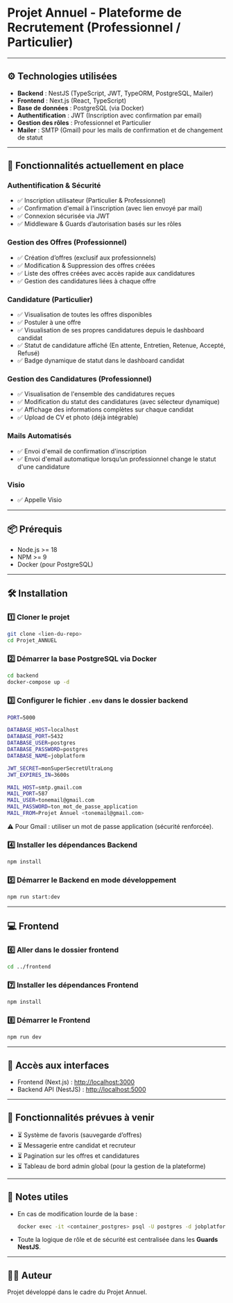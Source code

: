 # Projet Annuel - Plateforme de Recrutement (Professionnel / Particulier)

---

## ⚙️ Technologies utilisées

* **Backend** : NestJS (TypeScript, JWT, TypeORM, PostgreSQL, Mailer)
* **Frontend** : Next.js (React, TypeScript)
* **Base de données** : PostgreSQL (via Docker)
* **Authentification** : JWT (Inscription avec confirmation par email)
* **Gestion des rôles** : Professionnel et Particulier
* **Mailer** : SMTP (Gmail) pour les mails de confirmation et de changement de statut

---

## 🚀 Fonctionnalités actuellement en place

### Authentification & Sécurité

* ✅ Inscription utilisateur (Particulier & Professionnel)
* ✅ Confirmation d'email à l'inscription (avec lien envoyé par mail)
* ✅ Connexion sécurisée via JWT
* ✅ Middleware & Guards d’autorisation basés sur les rôles

### Gestion des Offres (Professionnel)

* ✅ Création d’offres (exclusif aux professionnels)
* ✅ Modification & Suppression des offres créées
* ✅ Liste des offres créées avec accès rapide aux candidatures
* ✅ Gestion des candidatures liées à chaque offre

### Candidature (Particulier)

* ✅ Visualisation de toutes les offres disponibles
* ✅ Postuler à une offre
* ✅ Visualisation de ses propres candidatures depuis le dashboard candidat
* ✅ Statut de candidature affiché (En attente, Entretien, Retenue, Accepté, Refusé)
* ✅ Badge dynamique de statut dans le dashboard candidat

### Gestion des Candidatures (Professionnel)

* ✅ Visualisation de l'ensemble des candidatures reçues
* ✅ Modification du statut des candidatures (avec sélecteur dynamique)
* ✅ Affichage des informations complètes sur chaque candidat
* ✅ Upload de CV et photo (déjà intégrable)

### Mails Automatisés

* ✅ Envoi d'email de confirmation d'inscription
* ✅ Envoi d'email automatique lorsqu’un professionnel change le statut d'une candidature


### Visio 
* ✅ Appelle Visio 


---

## 📦 Prérequis

* Node.js >= 18
* NPM >= 9
* Docker (pour PostgreSQL)

---

## 🛠 Installation

### 1️⃣ Cloner le projet

```bash
git clone <lien-du-repo>
cd Projet_ANNUEL
```

### 2️⃣ Démarrer la base PostgreSQL via Docker

```bash
cd backend
docker-compose up -d
```

### 3️⃣ Configurer le fichier `.env` dans le dossier backend

```bash
PORT=5000

DATABASE_HOST=localhost
DATABASE_PORT=5432
DATABASE_USER=postgres
DATABASE_PASSWORD=postgres
DATABASE_NAME=jobplatform

JWT_SECRET=monSuperSecretUltraLong
JWT_EXPIRES_IN=3600s

MAIL_HOST=smtp.gmail.com
MAIL_PORT=587
MAIL_USER=tonemail@gmail.com
MAIL_PASSWORD=ton_mot_de_passe_application
MAIL_FROM=Projet Annuel <tonemail@gmail.com>
```

⚠ Pour Gmail : utiliser un mot de passe application (sécurité renforcée).

### 4️⃣ Installer les dépendances Backend

```bash
npm install
```

### 5️⃣ Démarrer le Backend en mode développement

```bash
npm run start:dev
```

---

## 💻 Frontend

### 6️⃣ Aller dans le dossier frontend

```bash
cd ../frontend
```

### 7️⃣ Installer les dépendances Frontend

```bash
npm install
```

### 8️⃣ Démarrer le Frontend

```bash
npm run dev
```

---

## 🔗 Accès aux interfaces

* Frontend (Next.js) : [http://localhost:3000](http://localhost:3000)
* Backend API (NestJS) : [http://localhost:5000](http://localhost:5000)

---

## 🔮 Fonctionnalités prévues à venir

* ⏳ Système de favoris (sauvegarde d’offres)
* ⏳ Messagerie entre candidat et recruteur
* ⏳ Pagination sur les offres et candidatures
* ⏳ Tableau de bord admin global (pour la gestion de la plateforme)

---

## 📝 Notes utiles

* En cas de modification lourde de la base :

  ```bash
  docker exec -it <container_postgres> psql -U postgres -d jobplatform
  ```
* Toute la logique de rôle et de sécurité est centralisée dans les **Guards NestJS**.

---

## 👩‍💻 Auteur

Projet développé dans le cadre du Projet Annuel.
